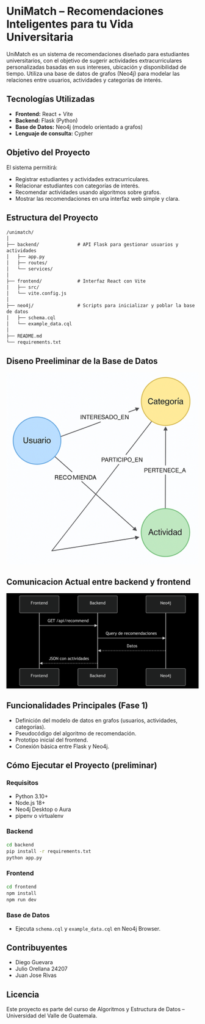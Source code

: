 # UniMatch – Recomendaciones Inteligentes para tu Vida Universitaria

UniMatch es un sistema de recomendaciones diseñado para estudiantes universitarios, con el objetivo de sugerir actividades extracurriculares personalizadas basadas en sus intereses, ubicación y disponibilidad de tiempo. Utiliza una base de datos de grafos (Neo4j) para modelar las relaciones entre usuarios, actividades y categorías de interés.

## Tecnologías Utilizadas

- **Frontend:** React + Vite
- **Backend:** Flask (Python)
- **Base de Datos:** Neo4j (modelo orientado a grafos)
- **Lenguaje de consulta:** Cypher

## Objetivo del Proyecto

El sistema permitirá:
- Registrar estudiantes y actividades extracurriculares.
- Relacionar estudiantes con categorías de interés.
- Recomendar actividades usando algoritmos sobre grafos.
- Mostrar las recomendaciones en una interfaz web simple y clara.

## Estructura del Proyecto

```
/unimatch/
│
├── backend/              # API Flask para gestionar usuarios y actividades
│   ├── app.py
│   ├── routes/
│   └── services/
│
├── frontend/             # Interfaz React con Vite
│   ├── src/
│   └── vite.config.js
│
├── neo4j/                # Scripts para inicializar y poblar la base de datos
│   ├── schema.cql
│   └── example_data.cql
│
├── README.md
└── requirements.txt
```

## Diseno Preeliminar de la Base de Datos

![BD Design](https://raw.githubusercontent.com/Julio-orellana/Proyecto-2-DSA/main/docs/design/bd_inicial.png)

## Comunicacion Actual entre backend y frontend

![Comunicacion Example](https://raw.githubusercontent.com/Julio-orellana/Proyecto-2-DSA/main/docs/design/ProjectArchitecture.png)

## Funcionalidades Principales (Fase 1)

- Definición del modelo de datos en grafos (usuarios, actividades, categorías).
- Pseudocódigo del algoritmo de recomendación.
- Prototipo inicial del frontend.
- Conexión básica entre Flask y Neo4j.

## Cómo Ejecutar el Proyecto (preliminar)

### Requisitos
- Python 3.10+
- Node.js 18+
- Neo4j Desktop o Aura
- pipenv o virtualenv

### Backend
```bash
cd backend
pip install -r requirements.txt
python app.py
```

### Frontend
```bash
cd frontend
npm install
npm run dev
```

### Base de Datos
- Ejecuta `schema.cql` y `example_data.cql` en Neo4j Browser.

## Contribuyentes

- Diego Guevara  
- Julio Orellana 24207 
- Juan Jose Rivas

## Licencia

Este proyecto es parte del curso de Algoritmos y Estructura de Datos – Universidad del Valle de Guatemala.
